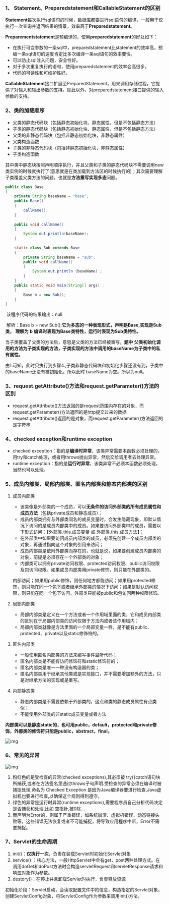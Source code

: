 ### 1、	Statement、Preparedstatement和CallableStatement的区别

**Statement**每次执行sql语句的时候，数据库都要进行sql语句的编译，一般用于仅执行一次查询并返回结果的情景，效率高于**Preparedstatement**。

**Preparementstatement**是预编译的，使用**preparedstatement**的好处如下：

- 在执行可变参数的一条sql中，preparedstatement比statement的效率高，预编一条sql语句的速度肯定比多次编译一条sql语句的效率要快。
- 可以防止sql注入问题，安全性好。
- 对于多次重复执行的语句，使用preparedstatement的效率会高很多。
- 代码的可读性和可维护性好。

**CallableStatement**接口扩展至PreparedStatement，用来调用存储过程，它提供了对输入和输出参数的支持。除此以外，对preparedstatement接口提供的输入参数的支持。

### 2、类的加载顺序

- 父类的静态代码块（包括静态初始化块、静态属性，但是不包括静态方法）
- 子类的静态代码块（包括静态初始化块、静态属性，但是不包括静态方法）
- 父类的非静态代码块（包括非静态初始化块，非静态属性）
- 父类构造函数
- 子类的非静态代码块（包括非静态初始化块，非静态属性）
- 子类构造函数

其中类中静态块按照声明顺序执行，并且父类和子类的静态代码块不需要调用new类实例的时候就执行了(意思就是在类加载到方法区的时候执行的)；其次需要理解子类覆盖父类方法的问题，也就是**方法重写实现多态**问题。

```java
public class Base
{
    private String baseName = "base";
    public Base()
    {
        callName();
    }
 
    public void callName()
    {
        System.out.println(baseName);
    }
 
    static class Sub extends Base
    {
        private String baseName = "sub";
        public void callName()
        {
            System.out.println (baseName) ;
        }
    }
    public static void main(String[] args)
    {
        Base b = new Sub();
    }
}
```

​	该程序代码的结果输出：null

​	解析：Base b = new Sub();**它为多态的一种表现形式，声明是Base,实现是Sub类，** **理解为** **b** **编译时表现为Base类特性，运行时表现为Sub类特性。**

当子类覆盖了父类的方法后，意思是父类的方法已经被重写，**题中** **父类初始化调用的方法为子类实现的方法，子类实现的方法中调用的baseName为子类中的私有属性。**

由1.可知，此时只执行到步骤4.,子类非静态代码块和初始化步骤还没有到，子类中的baseName还没有被初始化。所以此时 baseName为空。所以为null。

### 3、request.getAttribute()方法和request.getParameter()方法的区别

- request.getAttribute()方法返回的是request范围内存在的对象，而request.getParameter()方法返回的是http提交过来的数据
- request.getAttribute()返回的是对象，而request.getParameter()方法返回的是字符串

### 4、checked exception和runtime exception

- checked exception：指的是**编译时异常**，该类异常需要本函数必须处理的，用try和catch处理，或者用throws抛出异常，然后交给调用者去处理异常。
- runtime exception：指的是**运行时异常**，该类异常不必须本函数必须处理，当然也可以处理。

### 5、成员内部类、局部内部类、匿名内部类和静态内部类的区别

1. 成员内部类

   - 该类像是外部类的一个成员，可以**无条件的访问外部类的所有成员属性和成员方法**（包括private成员和静态成员）；
   - 成员内部类拥有与外部类同名的成员变量时，会发生隐藏现象，即默认情况下访问的是成员内部类中的成员。如果要访问外部类中的成员，需要以下形式访问：【外部类.this.成员变量  或  外部类.this.成员方法】；
   - 在外部类中如果要访问成员内部类的成员，必须先创建一个成员内部类的对象，再通过指向这个对象的引用来访问；
   - 成员内部类是依附外部类而存在的，也就是说，如果要创建成员内部类的对象，前提是必须存在一个外部类的对象；
   - 内部类可以拥有private访问权限、protected访问权限、public访问权限及包访问权限。如果成员内部类用private修饰，则只能在外部类的。

   内部访问；如果用public修饰，则任何地方都能访问；如果用protected修饰，则只能在同一个包下或者继承外部类的情况下访问；如果是默认访问权限，则只能在同一个包下访问。外部类只能被public和包访问两种权限修饰。

2. 局部内部类
   - 局部内部类是定义在一个方法或者一个作用域里面的类，它和成员内部类的区别在于局部内部类的访问仅限于方法内或者该作用域内；
   - 局部内部类就像是方法里面的一个局部变量一样，是不能有public、protected、private以及static修饰符的。

3. 匿名内部类
   - 一般使用匿名内部类的方法来编写事件监听代码；
   - 匿名内部类是不能有访问修饰符和static修饰符的；
   - 匿名内部类是唯一一种没有构造器的类；
   - 匿名内部类用于继承其他类或是实现接口，并不需要增加额外的方法，只是对继承方法的实现或是重写。

4. 内部静态类
   - 静态内部类是不需要依赖于外部类的，这点和类的静态成员属性有点类似；
   - 不能使用外部类的非static成员变量或者方法

**内部类可以是静态static的，也可用public，default，protected和private修饰，外部类的修饰符只能是public，abstract，final。**

![img](https://uploadfiles.nowcoder.com/images/20170830/5248791_1504089837512_39944D8036786CB820F9D9873950ABA5)

### 6、常见的异常

![img](http://uploadfiles.nowcoder.com/images/20151010/214250_1444467985224_6A144C1382BBEF1BE30E9B91BC2973C8)

1. 粉红色的是受检查的异常(checked exceptions),其必须被 try{}catch语句块所捕获,或者在方法签名里通过throws子句声明.受检查的异常必须在编译时被捕捉处理,命名为 Checked Exception 是因为Java编译器要进行检查,Java虚拟机也要进行检查,以确保这个规则得到遵守。
2. 绿色的异常是运行时异常(runtime exceptions),需要程序员自己分析代码决定是否捕获和处理,比如 空指针,被0除...
3. 而声明为Error的，则属于严重错误，如系统崩溃、虚拟机错误、动态链接失败等，这些错误无法恢复或者不可能捕捉，将导致应用程序中断，Error不需要捕捉。

### 7、Servlet的生命周期

1. init()：**仅执行一次**，负责在装载Servlet时初始化Servlet对象
2. service() ：核心方法，一般HttpServlet中会有get，post两种处理方式。在调用doGet和doPost方法时会构造servletRequest和servletResponse请求和响应对象作为参数。
3. destory()：在停止并且卸载Servlet时执行，负责释放资源

初始化阶段：Servlet启动，会读取配置文件中的信息，构造指定的Servlet对象，创建ServletConfig对象，将ServletConfig作为参数来调用init()方法。